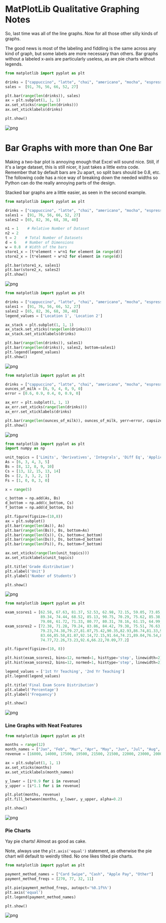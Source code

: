 # MatPlotLib Qualitative Graphing Notes

So, last time was all of the line graphs.  Now for all those other silly kinds of graphs.

The good news is most of the labeling and fiddling is the same across any kind of graph, but some labels are more necessary than others.  Bar graphs without a labeled x-axis are particularly useless, as are pie charts without legends.


```python
from matplotlib import pyplot as plt

drinks = ["cappuccino", "latte", "chai", "americano", "mocha", "espresso"]
sales =  [91, 76, 56, 66, 52, 27]

plt.bar(range(len(drinks)), sales)
ax = plt.subplot(1, 1, 1)
ax.set_xticks(range(len(drinks)))
ax.set_xticklabels(drinks)

plt.show()
```


![png](output_1_0.png)


# Bar Graphs with more than One Bar

Making a two-bar plot is annoying enough that Excel will sound nice.  Still, if it's a large dataset, this is still nicer, it just takes a little extra code.  Remember that by default bars are 2u apart, so split bars should be 0.8, etc.  The following code has a nice way of breaking down the needed widths so Python can do the really annoying parts of the design.

Stacked bar graphs are a little easier, as seen in the second example.


```python
from matplotlib import pyplot as plt

drinks = ["cappuccino", "latte", "chai", "americano", "mocha", "espresso"]
sales1 =  [91, 76, 56, 66, 52, 27]
sales2 = [65, 82, 36, 68, 38, 40]

n1 = 1    # Relative Number of Dataset
n2 = 2
t = 2    # Total Number of Datasets
d = 6    # Number of Dimensions
w = 0.8  # Width of the bars
store1_x = [t*element + w*n1 for element in range(d)]
store2_x = [t*element + w*n2 for element in range(d)]

plt.bar(store1_x, sales1)
plt.bar(store2_x, sales2)
plt.show()
```


![png](output_3_0.png)



```python
from matplotlib import pyplot as plt

drinks = ["cappuccino", "latte", "chai", "americano", "mocha", "espresso"]
sales1 =  [91, 76, 56, 66, 52, 27]
sales2 = [65, 82, 36, 68, 38, 40]
legend_values = ['Location 1', 'Location 2']

ax_stack = plt.subplot(1, 1, 1)
ax_stack.set_xticks(range(len(drinks)))
ax_stack.set_xticklabels(drinks)

plt.bar(range(len(drinks)), sales1)
plt.bar(range(len(drinks)), sales2, bottom=sales1)
plt.legend(legend_values)
plt.show()
```


![png](output_4_0.png)



```python
from matplotlib import pyplot as plt

drinks = ["cappuccino", "latte", "chai", "americano", "mocha", "espresso"]
ounces_of_milk = [6, 9, 4, 0, 9, 0]
error = [0.6, 0.9, 0.4, 0, 0.9, 0]

ax_err = plt.subplot(1, 1, 1)
ax_err.set_xticks(range(len(drinks)))
ax_err.set_xticklabels(drinks)

plt.bar(range(len(ounces_of_milk)), ounces_of_milk, yerr=error, capsize=5)
plt.show()
```


![png](output_5_0.png)



```python
from matplotlib import pyplot as plt
import numpy as np

unit_topics = ['Limits', 'Derivatives', 'Integrals', 'Diff Eq', 'Applications']
As = [6, 3, 4, 3, 5]
Bs = [8, 12, 8, 9, 10]
Cs = [13, 12, 15, 13, 14]
Ds = [2, 3, 3, 2, 1]
Fs = [1, 0, 0, 3, 0]

x = range(5)

c_bottom = np.add(As, Bs)
d_bottom = np.add(c_bottom, Cs)
f_bottom = np.add(d_bottom, Ds)

plt.figure(figsize=(10,8))
ax = plt.subplot()
plt.bar(range(len(As)), As)
plt.bar(range(len(Bs)), Bs, bottom=As)
plt.bar(range(len(Cs)), Cs, bottom=c_bottom)
plt.bar(range(len(Ds)), Ds, bottom=d_bottom)
plt.bar(range(len(Fs)), Fs, bottom=f_bottom)

ax.set_xticks(range(len(unit_topics)))
ax.set_xticklabels(unit_topics)

plt.title('Grade distribution')
plt.xlabel('Unit')
plt.ylabel('Number of Students')

plt.show()
```


![png](output_6_0.png)



```python
from matplotlib import pyplot as plt

exam_scores1 = [62.58, 67.63, 81.37, 52.53, 62.98, 72.15, 59.05, 73.85, 97.24, 76.81, 
                89.34, 74.44, 68.52, 85.13, 90.75, 70.29, 75.62, 85.38, 77.82, 98.31, 
                79.08, 61.72, 71.33, 80.77, 80.31, 78.16, 61.15, 64.99, 72.67, 78.94]
exam_scores2 = [72.38, 71.28, 79.24, 83.86, 84.42, 79.38, 75.51, 76.63, 81.48,78.81,
                79.23,74.38,79.27,81.07,75.42,90.35,82.93,86.74,81.33,95.1,86.57,
                83.66,85.58,81.87,92.14,72.15,91.64,74.21,89.04,76.54,81.9,96.5,80.05,
                74.77,72.26,73.23,92.6,66.22,70.09,77.2]

plt.figure(figsize=(10, 8))

plt.hist(exam_scores1, bins=12, normed=1, histtype='step', linewidth=2)
plt.hist(exam_scores2, bins=12, normed=1, histtype='step', linewidth=2)

legend_values = ['1st Yr Teaching', '2nd Yr Teaching']
plt.legend(legend_values)

plt.title('Final Exam Score Distribution')
plt.xlabel('Percentage')
plt.ylabel('Frequency')

plt.show()
```


![png](output_7_0.png)


### Line Graphs with Neat Features


```python
from matplotlib import pyplot as plt

months = range(12)
month_names = ["Jan", "Feb", "Mar", "Apr", "May", "Jun", "Jul", "Aug", "Sep", "Oct", "Nov", "Dec"]
revenue = [16000, 14000, 17500, 19500, 21500, 21500, 22000, 23000, 20000, 19500, 18000, 16500]

ax = plt.subplot(1, 1, 1)
ax.set_xticks(months)
ax.set_xticklabels(month_names)

y_lower = [i*0.9 for i in revenue]
y_upper = [i*1.1 for i in revenue]

plt.plot(months, revenue)
plt.fill_between(months, y_lower, y_upper, alpha=0.2)

plt.show()
```


![png](output_9_0.png)


### Pie Charts

Yay pie charts!  Almost as good as cake.

Note, always use the ```plt.axis('equal')``` statement, as otherwise the pie chart will default to weirdly tilted.  No one likes tilted pie charts.  


```python
from matplotlib import pyplot as plt

payment_method_names = ["Card Swipe", "Cash", "Apple Pay", "Other"]
payment_method_freqs = [270, 77, 32, 11]

plt.pie(payment_method_freqs, autopct='%0.1f%%')
plt.axis('equal')
plt.legend(payment_method_names)

plt.show()
```


![png](output_11_0.png)


